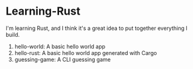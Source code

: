 # Learning-Rust
I'm learning Rust, and I think it's a great idea to put together everything I build.

1) hello-world: A basic hello world app
2) hello-rust: A basic hello world app generated with Cargo
3) guessing-game: A CLI guessing game